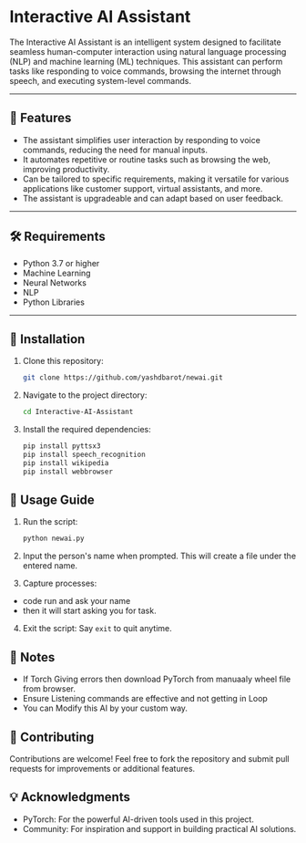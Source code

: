 # Interactive AI Assistant

The Interactive AI Assistant is an intelligent system designed to facilitate seamless human-computer interaction using natural language processing (NLP) and machine learning (ML) techniques. This assistant can perform tasks like responding to voice commands, browsing the internet through speech, and executing system-level commands. 

---

## 📌 Features

- The assistant simplifies user interaction by responding to voice commands, reducing the need for manual inputs.
- It automates repetitive or routine tasks such as browsing the web, improving productivity.
- Can be tailored to specific requirements, making it versatile for various applications like customer support, virtual assistants, and more.
- The assistant is upgradeable and can adapt based on user feedback.

---

## 🛠️ Requirements

- Python 3.7 or higher
- Machine Learning
- Neural Networks
- NLP
- Python Libraries

---

## 🚀 Installation

1. Clone this repository:
   ```bash
   git clone https://github.com/yashdbarot/newai.git

2. Navigate to the project directory:
   ```bash
   cd Interactive-AI-Assistant

3. Install the required dependencies:
   ```bash
   pip install pyttsx3
   pip install speech_recognition
   pip install wikipedia
   pip install webbrowser

## 📖 Usage Guide
1. Run the script:
   ```bash
   python newai.py

2. Input the person's name when prompted. This will create a file under the entered name.

3. Capture processes:
  - code run and ask your name
  - then it will start asking you for task.
4. Exit the script:
  Say `exit` to quit anytime.

## 📝 Notes
- If Torch Giving errors then download PyTorch from manuaaly wheel file from browser.
- Ensure Listening commands are effective and not getting in Loop 
- You can Modify this AI by your custom way.

## 🤝 Contributing
Contributions are welcome! Feel free to fork the repository and submit pull requests for improvements or additional features.

## 💡 Acknowledgments
 - PyTorch: For the powerful AI-driven tools used in this project.
 - Community: For inspiration and support in building practical AI solutions.
